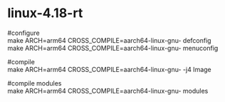 # linux-4.18-rt  

#configure  
make ARCH=arm64  CROSS_COMPILE=aarch64-linux-gnu-  defconfig  
make ARCH=arm64  CROSS_COMPILE=aarch64-linux-gnu-  menuconfig  

#compile  
make ARCH=arm64  CROSS_COMPILE=aarch64-linux-gnu-  -j4 Image  
  
#compile modules  
make ARCH=arm64  CROSS_COMPILE=aarch64-linux-gnu-  modules  


 



